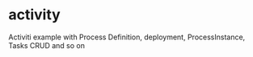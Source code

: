 # activity
Activiti example with Process Definition, deployment, ProcessInstance, Tasks CRUD and so on

